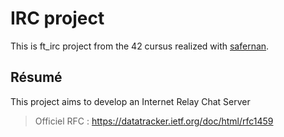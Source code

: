 # IRC project
This is ft_irc project from the 42 cursus realized with [safernan](https://github.com/samuelfer42).

## Résumé
This project aims to develop an Internet Relay Chat Server
>Officiel RFC : https://datatracker.ietf.org/doc/html/rfc1459
  
